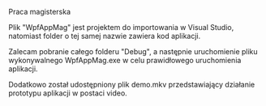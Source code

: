 Praca magisterska

Plik "WpfAppMag" jest projektem do importowania w Visual Studio, natomiast folder o tej samej nazwie zawiera kod aplikacji.

Zalecam pobranie całego folderu "Debug", a następnie uruchomienie pliku wykonywalnego WpfAppMag.exe w celu prawidłowego uruchomienia aplikacji.

Dodatkowo został udostępniony plik demo.mkv przedstawiający działanie prototypu aplikacji w postaci video.

